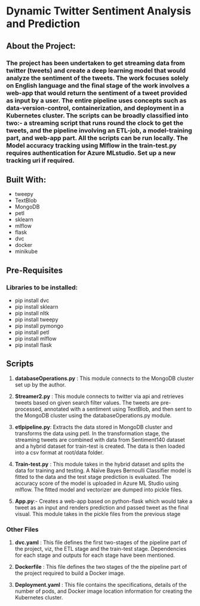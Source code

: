 # **Dynamic Twitter Sentiment Analysis and Prediction**

## **About the Project**:

### The project has been undertaken to get streaming data from twitter (tweets) and create a deep learning model that would analyze the sentiment of the tweets. The work focuses solely on English language and the final stage of the work involves a web-app that would return the sentiment of a tweet provided as input by a user. The entire pipeline uses concepts such as data-version-control, containerization, and deployment in a Kubernetes cluster. The scripts can be broadly classified into two:- a streaming script that runs round the clock to get the tweets, and the pipeline involving an ETL-job, a model-training part, and web-app part. All the scripts can be run locally. The Model accuracy tracking using Mlflow in the train-test.py requires authentication for Azure MLstudio. Set up a new tracking uri if required. 

## **Built With**: 
- tweepy
- TextBlob
- MongoDB
- petl
- sklearn
- mlflow
- flask
- dvc
- docker
- minikube

## **Pre-Requisites**
### Libraries to be installed:

- pip install dvc
- pip install sklearn
- pip install nltk
- pip install tweepy
- pip install pymongo
- pip install petl
- pip install mlflow
- pip install flask

## **Scripts**

1.	**databaseOperations.py** :  This module connects to the MongoDB cluster set up by the author.

2.	**Streamer2.py** : This module connects to twitter via api and retrieves tweets based on given search filter values. The tweets are pre-processed, annotated with a sentiment using TextBlob, and then sent to the MongoDB cluster using the databaseOperations.py module.

3.	**etlpipeline.py**: Extracts the data stored in MongoDB cluster and transforms the data using petl. In the transformation stage, the streaming tweets are combined with data from Sentiment140 dataset and a hybrid dataset for train-test is created. The data is then loaded into a csv format at root/data folder. 

4.	**Train-test.py** : This module takes in the hybrid dataset and splits the data for training and testing. A Naïve Bayes Bernoulli Classifier model is fitted to the data and the test stage prediction is evaluated. The accuracy score of the model is uploaded in Azure ML Studio using mlflow. The fitted model and vectorizer are dumped into pickle files. 

5.	**App.py**:- Creates a web-app based on python-flask which would take a tweet as an input and renders prediction and passed tweet as the final visual. This module takes in the pickle files from the previous stage

### Other Files

1.	**dvc.yaml** :  This file defines the first two-stages of the pipeline part of the project, viz, the ETL stage and the train-test stage. Dependencies for each stage and outputs for each stage have been mentioned. 

2.	**Dockerfile** : This file defines the two stages of the the pipeline part of the project required to build a Docker image.

3.	**Deployment.yaml** : This file contains the specifications, details of the number of pods, and Docker image location information for creating the Kubernetes cluster. 




